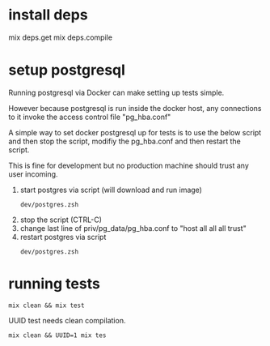
# install deps

mix deps.get
mix deps.compile



# setup postgresql 

 Running postgresql via Docker can make setting up tests simple.
 
 However because postgresql is run inside the docker host, any connections to it invoke
 the access control file "pg_hba.conf"
 
 A simple way to set docker postgresql up for tests is to use the below script
 and then stop the script, modifiy the pg_hba.conf and then restart the script.
 
 This is fine for development but no production machine should trust any user incoming.

 1) start postgres via script (will download and run image)
    ```
    dev/postgres.zsh
    ```
 2) stop the script (CTRL-C)
 3) change last line of priv/pg_data/pg_hba.conf to "host all all all trust"
 4) restart postgres via script
    ```
    dev/postgres.zsh
    ```

# running tests


```
mix clean && mix test
```


UUID test needs clean compilation.
```
mix clean && UUID=1 mix tes
```
